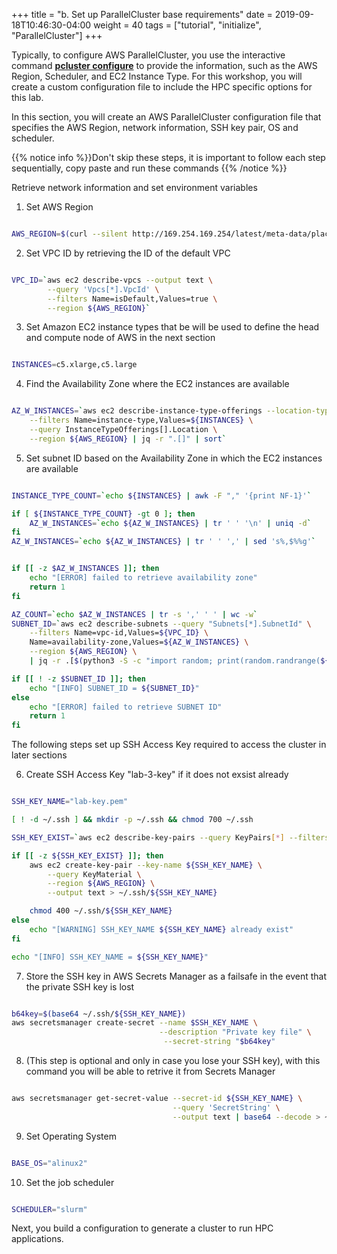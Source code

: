 +++
title = "b. Set up ParallelCluster base requirements"
date = 2019-09-18T10:46:30-04:00
weight = 40
tags = ["tutorial", "initialize", "ParallelCluster"]
+++


Typically, to configure AWS ParallelCluster, you use the interactive command [**pcluster configure**](https://docs.aws.amazon.com/parallelcluster/latest/ug/getting-started-configuring-parallelcluster.html) to provide the information, such as the AWS Region, Scheduler, and EC2 Instance Type.
For this workshop, you will create a custom configuration file to include the HPC specific options for this lab. 

In this section, you will create an AWS ParallelCluster configuration file that specifies the AWS Region, network information, SSH key pair, OS and scheduler.

{{% notice info %}}Don't skip these steps, it is important to follow each step sequentially, copy paste and run these commands
{{% /notice %}}

Retrieve network information and set environment variables

1. Set AWS Region

```bash

AWS_REGION=$(curl --silent http://169.254.169.254/latest/meta-data/placement/region)

```
2. Set VPC ID by retrieving the ID of the default VPC

```bash

VPC_ID=`aws ec2 describe-vpcs --output text \
        --query 'Vpcs[*].VpcId' \
        --filters Name=isDefault,Values=true \
        --region ${AWS_REGION}`

```

3. Set Amazon EC2 instance types that be will be used to define the head and compute node of AWS in the next section

```bash

INSTANCES=c5.xlarge,c5.large

```

4. Find the Availability Zone where the EC2 instances are available 

```bash

AZ_W_INSTANCES=`aws ec2 describe-instance-type-offerings --location-type "availability-zone" \
    --filters Name=instance-type,Values=${INSTANCES} \
    --query InstanceTypeOfferings[].Location \
    --region ${AWS_REGION} | jq -r ".[]" | sort`

```

5. Set subnet ID based on the Availability Zone in which the EC2 instances are available

```bash

INSTANCE_TYPE_COUNT=`echo ${INSTANCES} | awk -F "," '{print NF-1}'`

if [ ${INSTANCE_TYPE_COUNT} -gt 0 ]; then
    AZ_W_INSTANCES=`echo ${AZ_W_INSTANCES} | tr ' ' '\n' | uniq -d`
fi
AZ_W_INSTANCES=`echo ${AZ_W_INSTANCES} | tr ' ' ',' | sed 's%,$%%g'`


if [[ -z $AZ_W_INSTANCES ]]; then
    echo "[ERROR] failed to retrieve availability zone"
    return 1
fi

AZ_COUNT=`echo $AZ_W_INSTANCES | tr -s ',' ' ' | wc -w`
SUBNET_ID=`aws ec2 describe-subnets --query "Subnets[*].SubnetId" \
    --filters Name=vpc-id,Values=${VPC_ID} \
    Name=availability-zone,Values=${AZ_W_INSTANCES} \
    --region ${AWS_REGION} \
    | jq -r .[$(python3 -S -c "import random; print(random.randrange(${AZ_COUNT}))")]`

if [[ ! -z $SUBNET_ID ]]; then
    echo "[INFO] SUBNET_ID = ${SUBNET_ID}"
else
    echo "[ERROR] failed to retrieve SUBNET ID"
    return 1
fi

```

The following steps set up SSH Access Key required to access the cluster in later sections

6. Create SSH Access Key "lab-3-key" if it does not exsist already 

```bash

SSH_KEY_NAME="lab-key.pem" 

[ ! -d ~/.ssh ] && mkdir -p ~/.ssh && chmod 700 ~/.ssh

SSH_KEY_EXIST=`aws ec2 describe-key-pairs --query KeyPairs[*] --filters Name=key-name,Values=${SSH_KEY_NAME} --region ${AWS_REGION} | jq "select(length > 0)"`

if [[ -z ${SSH_KEY_EXIST} ]]; then
    aws ec2 create-key-pair --key-name ${SSH_KEY_NAME} \
        --query KeyMaterial \
        --region ${AWS_REGION} \
        --output text > ~/.ssh/${SSH_KEY_NAME}

    chmod 400 ~/.ssh/${SSH_KEY_NAME}
else
    echo "[WARNING] SSH_KEY_NAME ${SSH_KEY_NAME} already exist"
fi

echo "[INFO] SSH_KEY_NAME = ${SSH_KEY_NAME}"

```

7. Store the SSH key in AWS Secrets Manager as a failsafe in the event that the private SSH key is lost

```bash

b64key=$(base64 ~/.ssh/${SSH_KEY_NAME})
aws secretsmanager create-secret --name $SSH_KEY_NAME \
                                 --description "Private key file" \
                                  --secret-string "$b64key"

```

8. (This step is optional and only in case you lose your SSH key), with this command you will be able to retrive it from Secrets Manager

```bash

aws secretsmanager get-secret-value --secret-id ${SSH_KEY_NAME} \
                                    --query 'SecretString' \
                                    --output text | base64 --decode > ~/.ssh/${SSH_KEY_NAME}
```

9. Set Operating System 


```bash

BASE_OS="alinux2"

```

10. Set the job scheduler

```bash

SCHEDULER="slurm"

```

Next, you build a configuration to generate a cluster to run  HPC applications.
